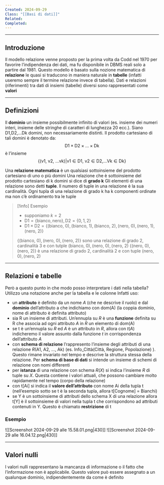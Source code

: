 ```yaml
---
Created: 2024-09-29
Class: "[[Basi di dati]]"
Related: 
Completed:
---
```

---
## Introduzione
Il modello relazione venne proposto per la prima volta da Codd nel 1970 per favorire l’indipendenza dei dati, ma fu disponibile in DBMS reali solo a partire dal 1981.
Questo modello è basato sulla nozione matematica di **relazione** le quasi si traducono in maniera naturale in **tabelle** (infatti useremo sempre il termine relazione invece di tabella). Dati e relazioni (riferimenti) tra dati di insiemi (tabelle) diversi sono rappresentati come **valori**

---
## Definizioni
Il **dominio** un insieme possibilmente infinito di valori (es. insieme dei numeri interi, insieme delle stringhe di caratteri di lunghezza 20 ecc.). Siano $\text{D1,D2,}\dots \text{Dk}$ domini, non necessariamente distinti. Il prodotto cartesiano di tali domini è denotato da:
$$
\text{D1} \times \text{D2}\times\dots \times \text{Dk}
$$
è l’insieme
$$
\{(\text{v1, v2, }\dots \text{vk})|\text{v1}\in \text{D1, } \text{v2}\in \text{D2,} \dots \text{Vk} \in \text{Dk}\}
$$

Una **relazione matematica** è un qualsiasi sottoinsieme del prodotto cartesiano di uno o più domini
Una relazione che è sottoinsieme del prodotto cartesiano di k domini si dice di **grado k**
Gli elementi di una relazione sono detti **tuple**. Il numero di tuple in una relazione è la sua cardinalità. Ogni tupla di una relazione di grado k ha k componenti ordinate ma non c’è ordinamento tra le tuple

> [!info] Esempio
> - supponiamo $k=2$
> - $\text{D1} = \{\text{bianco}, \text{nero}\}, \text{D2} = \{0,1,2\}$
> - $\text{D1}\times \text{D2} = \{(\text{bianco, }0), (\text{bianco, }1), (\text{bianco, }2), (\text{nero, }0), (\text{nero, }1), (\text{nero, }2)\}$
> 
> $\{(\text{bianco, }0), (\text{nero, }0), (\text{nero, }2)\}$ sono una relazione di grado 2, cardinalità 3 e con tutple $(\text{bianco, }0), (\text{nero, }0), (\text{nero, }2)$
> $\{(\text{nero, }0), (\text{nero, }2)\}$ è una relazione di grado 2, cardinalità 2 e con tuple $(\text{nero, }0), (\text{nero, }2)$

---
## Relazioni e tabelle
Però a questo punto in che modo posso interpretare i dati nella tabella?
Utilizzo una notazione anche per la tabella e le colonne
Infatti uso:
- un **attributo** è definito da un nome $A$ (che ne descrive il ruolo) e dal **dominio** dell’attributo a che indichiamo con $\text{dom(A)}$ (la coppia dominio, nome di attributo è definita attributo)
- sia R un insieme di attributi. Un’ennupla su $R$ è una **funzione** definita su R che associa ad ogni attributo $A$ in $R$ un elemento di $\text{dom(A)}$
- se t è un’ennupla su $R$ ed $A$ è un attributo in $R$, allora con $t(A)$ indicheremo il valore assunto dalla funzione $t$ in corrispondenza dell’attributo $A$
- con **schema di relazione** l’rappresento l’insieme degli attributi di una relazione $R(\text{A1, A2, }\dots \text{, Ak})$ (es. $\text{Info\_Città(Città, Regione, Popolazione)}$ ). Questo rimane invariato nel tempo e descrive la struttura stessa della relazione. Per **schema di base di dati** si intende un insieme di schemi di relazione con nomi differenti
- per **istanza** di una relazione con schema $R(X)$ si indica l’insieme $R$ di tuple su $X$. Questa contiene i valori attuali, che possono cambiare molto rapidamente nel tempo (corpo della relazione)
- con $\text{t[Ai]}$ si indica il **valore dell’attributo** con nome $\text{Ai}$ della tupla $\text{t}$ (nell’esempio sotto se $\text{t}$ è la seconda tupla, allora $\text{t[Cognome] = Bianchi}$)
- se $\text{Y}$ è un sottoinsieme di attributi dello schema $\text{X}$ di una relazione allora $\text{t[Y]}$ è il sottoinsieme di valori nella tupla $\text{t}$ che corrispondono ad attributi contenuti in $\text{Y}$. Questo è chiamato **restrizione** di $\text{t}$

### Esempio
![[Screenshot 2024-09-29 alle 15.58.01.png|430]]
![[Screenshot 2024-09-29 alle 16.04.12.png|430]]

---
## Valori nulli
I valori nulli rappresentano la mancanza di informazione o il fatto che l’informazione non è applicabile. Questo valore può essere assegnato a un qualunque dominio, indipendentemente da come è definito